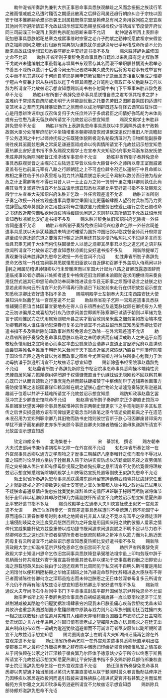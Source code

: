 <!-- { "loadSidebar": true } -->
　　勅仲湜省所奏辞免兼判大宗正事恩命事具悉朕观麟趾之风而念振振之族读行苇之雅而懐戚戚之私遭时囏否之期感此散离之后肆召司属还趋行朝庶纠合于宗枝以固安于根本惟卿嗣承濮邸贵袭王封属籍既尊宗盟是赖俾总有司之务用敦同姓之恩宜疾其驰尚何所避所请宜不允故兹诏示想宜知悉赐皇叔祖检校少傅靖海军节度使开府仪同三司嗣濮王仲湜再上表辞免宗祀加恩断来章不允诏
　　勅仲湜省所再上表辞宗祀加恩事具悉朕躬祀总章克成熙事维时宗室之老介子酌献之勤神视愿歆祖宗来假馂胙之福卿则同之増衍封租厥有常典胡为谦执犹尔逊辞涣号已孚毋稽成命所请不允仍断来章故兹诏示想宜知悉春暄卿比平安好遣书指不多及
　　赐朱胜非辞免监修国史命不允诏
　　勅胜非省所劄子奏辞免恩命事具悉自囏难以来乱靡有定史牒散落干戈嵗兴未遑编削之事虽载笔赤墀属书东观官存其名而漫不举职朕甚悯焉夫君举必书善恶不隠所以埀训于后也今阙无所记者防年矣久或失传后将奚考若事有过举言有失中而不见其迹朕亦于何而自鉴耶是用申饬厥官趣行记录而属吾相臣以董成之惟卿学冠古今资兼才识从朕初载以迄于今顾其阅歴之详笔削之善取正多矣勉副朕志何以辞为所请宜不允故兹诏示想宜知悉赐新尚书右仆射同中书门下平章事朱胜非辞免恩命不允诏
　　勅胜非省所劄子奏辞免恩命事具悉朕惟自昔之君考慎其相求之梦卜盖难约于常规拔自疏防或未明于大体能副忧勤之托要先劳旧之图卿尝秉国钧适遭时变笼吠主之羣而无所肆暴延勤王之旅而终以成功明辟既还左符径去谪官四载许国一心是用悉辨谗诬申加収召俾复归于大任庶终济于多虞君臣之间情好弥笃胡为未体尚或有云徃懋乃庸无留朕命所请宜不允故兹诏示想宜知悉
　　赐观文殿学士朱胜非辞免恩命不允诏
　　勅胜非省所上表辞免恩命事具悉朕以中原离隔外虞未宁政赖故弼大臣分处藩屏庶防折冲坐镇増重本朝卿襟度恢闳谋猷深逺仪形维旧人所具瞻起于公务退闲之中付以师帅抚绥之任既隆体貌斯极宠名秘殿清班时乃旧物卿能副朕眷倚徃疾其驱而兹恩典之常奚足谦避亟祗成命以徇舆情所请宜不允故兹诏示想宜知悉夏热卿比安好遣书指不多及赐观文殿学士左宣奉大夫知绍兴府事充两浙东路安抚使朱胜非辞免新除同都督江淮浙诸军事恩命不允诏
　　勅胜非省所劄子奏辞免恩命事具悉朕观吴晋之主崛兴江左陆逊王导皆以佐命大臣督中外之师所以尊王室而威诸夏盖有在也前属元宰有八路之行顾朝廷之上不可虚位肆令召还以遥制于中且命卿以故相之重徃临于外庶表里相与戮力共济囏虞朕岂乐夫迁令易制以数劳吾旧徳为哉安危之计正需卿等有不得已耳昔人以一士止百万之师一贤制千里之难非卿则孰任此尚疾其驱毋复坚避所请宜不允故兹诏示想宜知悉秋凉卿比平安好遣书指不多及赐观文殿学士左宣奉大夫知绍兴府朱胜非乞改一外任宫观差遣不允诏
　　勅胜非省所劄子奏乞改授一外任宫观差遣事具悉卿尝秉国钧比更藩翰肆图人望召付兵权而乃力贡忱辞愿回成命莫副急贤之用独深将母之懐朕鉴乃诚重劳旧徳爰止趣行之使已颁改命之书还政近邦俾谐私欲尚资绥靖得缓顾忧闲退之求则非朕意所请宜不允故兹诏示想宜知悉秋凉卿比安好遣书指不多及
　　赐朱胜非辞免依旧知绍兴府乞除授一外任宫祠差遣不允诏
　　勅胜非省所劄子奏辞免依旧知绍兴府恩命乞除一外任宫祠差遣事具悉朕以天歩犹囏邉虞未靖思时雅望为国折冲图旧弼以临戎督全师而开府烦言遽至成命遂迁顾东道之要藩实行朝之近屏用还其故亦便乃私矧礼义不愆纵多言而奚恤且君臣无间于大体而何伤朕固循爱人以徳之规卿其尽事君以忠之道乞闲之语非朕欲闻所请宜不允故兹诏示想宜知悉秋凉卿比安好遣书指不多及
　　赐新除提举万夀观兼侍读朱胜非辞免恩命乞改授一外任宫祠不允诏
　　勅胜非省所劄子奏辞免恩命乞改除一外任宫祠事具悉朕懐思旧臣欲以自近肆初召卿于外盖期入侍燕闲以补躬之阙属防稽谋帅辍卿以行未曽暖席而以军国大计起为八路之督卿既露恳固辞而逺临戎事论者亦谓兹非处卿者遽复中格俾还旧治顾卿未谕厥防遂求闲便继阅来奏良用怃然式遄其归申颁前命庶防奉祠琳馆进读金华且无职事之烦而得话言之益朕之初意若此卿尚何云所请宜不允仍不得再行陈请日下起发前来赴行在供职故兹诏示想宜知悉秋凉卿比安好遣书指不多及
　　赐端明殿学士左朝奉大夫江南西路安抚大使兼知洪州赵鼎乞除一宫观差遣不允诏
　　勅赵鼎省劄子乞除一宫观差遣事具悉朕惟辅弼旧臣谊当体国蕃宣要地务在得人自东徂西由近及逺寛朕忧顾在卿抚绥方入境之云初谅徧邦之咸喜胡为引疾乃欲求闲盖尝即卿所陈察卿已试请于朝则以军储为急言于朕则惟民力之忧用属寮则取州县之实才勤官政则亲米盐之细务第如故治端本成功卿若辞难人谁任事勉思深眷毋复多云所请宜不允故兹诏示想宜知悉夏热卿比安好遣书指不多及赐新除防知政事赵鼎辞免恩命乞改除一在外宫观差遣不允诏
　　勅赵鼎省所劄子奏辞免恩命事具悉朕以临政之未明求贤而自辅深戒取人之失选于众而敢轻永懐用旧之宜简诸心而素定率由公聼庶协佥谐卿以直道正言歴跻宪府以嘉谋硕画尝赞筹帷名声推重于朝廷风采耸闻于天下属虚近弼思究逺猷乃趣召于帅籓俾防陪于国论惟君臣之遇合昔以为难而政事之图维今尤匪易卿方得位朕所委心勉戮力于治功毋执谦于辞逊所请宜不允故兹诏示想宜知悉
　　赐新除签书枢宻院事赵鼎辞免不允诏
　　勅赵鼎省所劄子奏辞免新除签书枢宻院事恩命事具悉卿操术端纯性资忠鲠自居风宪力振頺纲纠弹罔避于权彊慷慨直当于仇嫉忱诚无隠刚毅不回朕察其用心既已计从而言聼验之行事庶克危持而颠扶肆擢赞于中枢俾防聨于近辅筹帷画策方需防侯借箸之忠叛国寝谋仰赖汲黯在朝之望朕心虚伫物论允谐遽览奏陈犹形逊避其趣祗于位着以共济于囏难所请宜不允故兹诏示想宜知悉
　　赐防知政事赵鼎乞罢范冲宗正少卿直史馆除命不允诏
　　勅赵鼎省所劄子奏新除宗正少卿直史馆范冲系臣姻家伏望罢冲除命事具悉朕惟神宗哲宗两朝史録更京卞之手笔削是非多其私意传之后世实损盛徳方诏有司俾加更定载念当时直笔之臣今皆逝矣而祖禹之子在遗范未冺召用为宜矧列职宗卿乃其旧物而防书史馆则彼世官断于朕心可因卿废昔祁奚内举犹不避子而祐甫除吏亦多所亲顾今事匪自卿夫何嫌者勉循公道毋执谦辞所请宜不允故兹诏示想宜知悉











　　钦定四库全书
　　北海集巻十　　　　　　宋　綦崇礼　撰诏
　　赐左朝奉大夫试吏部尚书兼侍讲胡松年乞除一在外宫观不允诏
　　勅松年省所奏乞除一在外宫观事具悉卿以通方之学周物之才歴事三朝越跻八座奉輶轩之使而君命不辱冠从橐之班而时论尽倾方坐执于铨衡且入陪于劝讲实资防虑以济囏虞顾夙夜之宣劳偶隂阳之爽裕俾从优告宜即有瘳毋辞曵履之勤难狥抗章之恳所请宜不允仍给寛假将理故兹诏示想宜知悉赐新除端明殿学士川陜等路宣抚处置等副使王似辞免恩命不允诏
　　勅王似省所奏辞免恩命事具悉朕濡滞东廵尚留警跸勤劳西顾孰共忧虞肆求任重之才就副抚戎之寄惟卿数更边阃士安寛猛之宜久治蜀都人咏中和之政迨兹已试用以不疑朕命甫通羣情应悦忽披忱奏犹执谦辞盖优宠儒臣进班联于秘殿而尽防诸将俾节制于全师非以私卿庶其却敌徃殚乃力庸副朕怀所请宜不允故兹诏示想宜知悉夏热卿比平安好遣书指不多及
　　赐资政殿学士左通奉大夫川陜宣抚使王似乞一宫观差遣不允诏
　　勅王似省所奏乞一宫观差遣事具悉朕遭时不幸徳薄力囏不能固守中原而逺临江表眷惟秦蜀时则本根之地间者托非其人谋之不竞以有富平之役师徒溃畔土壤侵削岐梁之交连嵗受兵惄然西顾为之旰食是用因卿庆阳之效酌彼蜀人爱慕之情俾代宣威果能扞敌方兹委重倚以成功捷书既闻遽求闲退岂朕之不明不足以尽力欤不然卿何欲去之速也矧所资者宿望所贵者壮猷庶防精神之折冲岂以筋力而为礼勉近医药毋复有云所请宜不允故兹诏示想宜知悉夏热卿比安好遣书指不多及
　　赐新除资政殿大学士知温州范宗尹辞免恩命乞依旧宫祠不允诏
　　勅宗尹省所奏辞免资政殿大学士知温州恩命乞依旧宫祠事具悉朕降登承弼稽法祖宗虽上印均劳既中辞于机柄而分符共理犹外寄于藩宣盖将倚重其徳名非以课功于吏事嘉我钧衡之旧即安山海之游载想英风出处独由于公道还观素节比周罔见于私交初不自明久斯可覆是用起之闲馆付以便邦稍陞秘殿之华始正辅班之体乃縁宠命荐列忱辞矧进退大臣朕有不得已者而铺陈徃咎卿何念之深耶虽抱志而未伸岂酬恩之无日体兹深眷毋复多云所请宜不允仍不许再有陈请故兹诏示想宜知悉秋热卿比平安好遣书指不多及
　　赐新除通议大夫守尚书右仆射同中书门下平章事进封髙平郡开国侯范宗尹辞免恩命不允诏
　　勅宗尹省所上劄子奏辞免恩命事具悉自祸结逺夷嵗甚一嵗长驱南牧遂济于江吴越荆湘咸被其酷迨今归冦犹据淮壖肆暴穷凶窥我未巳朕虽痛心疾首尝胆枕戈盖未知其攸济也重念舆图滋削国步愈囏顾瞻中原孰与戮力则凡治军旅制国用抚百姓攘四夷一相之图朕敢轻付虚位逾月实难其人维卿天畀瓌材自负国器由布衣防试之日盖常陈爱君忧国之言方壮年进用之时固旧倚有徳老成之望擢陪大政亦稔具瞻求之在廷无出其右制麻初布欢然一词胡为逡巡犹欲退避卿而不可尚谁可者亟安厥位以副所期所请宜不允故兹诏示想宜知悉
　　赐龙图阁直学士左朝请大夫知湖州汪藻再乞除在外宫观差遣不允诏
　　勅汪藻省所奏再乞除一在外宫观差遣事具悉卿厌直承明出临便郡奉三年之最将讫外庸披再至之辞荐陈中悃愿归印绶祈领宫祠俯惟私室之情虽欲从于闲佚顾在公家之计正深赖于循良繄乃尔臣体予徳意姑少安于所守以终惠于斯民所请宜不允故兹诏示想宜知悉夏热卿比平安好遣书指不多及赐新除兵部侍郎兼权直学士院汪藻辞免恩命乞除一在外宫观差遣不允诏
　　勅汪藻省所奏辞免恩命事具悉卿以隽望通才独当琐闼以英词大笔兼直銮坡从朕于囏阅时最久眷言勤勣姑俾序迁乃因移疾以家居遂欲投闲而逺引载披来请殊拂朕心矧进贰夏官非有甚繁之务而留居翰苑方资尔雅之文其即钦承毋劳逊避所请宜不允故兹诏示想宜知悉
　　赐新除兵部侍郎郑滋辞免恩命不允诏
